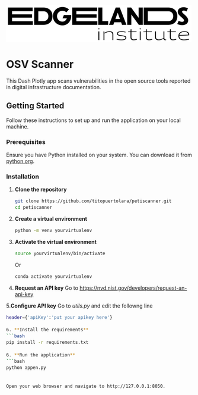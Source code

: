 ![App Screenshot](https://github.com/titopuertolara/petiscanner/blob/main/assets/logo.png)
# OSV Scanner

This Dash Plotly app scans vulnerabilities in the open source tools reported in digital infrastructure documentation.

## Getting Started

Follow these instructions to set up and run the application on your local machine.

### Prerequisites

Ensure you have Python installed on your system. You can download it from [python.org](https://www.python.org/).

### Installation

1. **Clone the repository**

   ```bash
   git clone https://github.com/titopuertolara/petiscanner.git
   cd petiscanner

2. **Create a virtual environment**
   ```bash
   python -m venv yourvirtualenv

3. **Activate the virtual environment**
   ```bash
   source yourvirtualenv/bin/activate
   ```
   Or

   ```bash
   conda activate yourvirtualenv
4. **Request an API key**
   Go to https://nvd.nist.gov/developers/request-an-api-key

5.**Configure API key**
   Go to *utils.py* and edit the followng line
   ```bash
   header={'apiKey':'put your apikey here'}

6. **Install the requirements**
   ```bash
   pip install -r requirements.txt

6. **Run the application**
   ```bash
   python appen.py


Open your web browser and navigate to http://127.0.0.1:8050.



   
   


